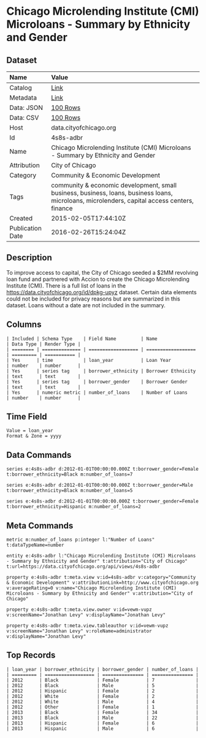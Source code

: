 # Chicago Microlending Institute (CMI) Microloans - Summary by Ethnicity and Gender

## Dataset

| Name | Value |
| :--- | :---- |
| Catalog | [Link](https://catalog.data.gov/dataset/chicago-microlending-institute-cmi-microloans-summary-by-ethnicity-and-gender) |
| Metadata | [Link](https://data.cityofchicago.org/api/views/4s8s-adbr) |
| Data: JSON | [100 Rows](https://data.cityofchicago.org/api/views/4s8s-adbr/rows.json?max_rows=100) |
| Data: CSV | [100 Rows](https://data.cityofchicago.org/api/views/4s8s-adbr/rows.csv?max_rows=100) |
| Host | data.cityofchicago.org |
| Id | 4s8s-adbr |
| Name | Chicago Microlending Institute (CMI) Microloans - Summary by Ethnicity and Gender |
| Attribution | City of Chicago |
| Category | Community & Economic Development |
| Tags | community & economic development, small business, business, loans, business loans, microloans, microlenders, capital access centers, finance |
| Created | 2015-02-05T17:44:10Z |
| Publication Date | 2016-02-26T15:24:04Z |

## Description

To improve access to capital, the City of Chicago seeded a $2MM revolving loan fund and partnered with Accion to create the Chicago Microlending Institute (CMI). There is a full list of loans in the https://data.cityofchicago.org/id/dpkg-upyz dataset.  Certain data elements could not be included for privacy reasons but are summarized in this dataset.  Loans without a date are not included in the summary.

## Columns

```ls
| Included | Schema Type    | Field Name         | Name               | Data Type | Render Type |
| ======== | ============== | ================== | ================== | ========= | =========== |
| Yes      | time           | loan_year          | Loan Year          | number    | number      |
| Yes      | series tag     | borrower_ethnicity | Borrower Ethnicity | text      | text        |
| Yes      | series tag     | borrower_gender    | Borrower Gender    | text      | text        |
| Yes      | numeric metric | number_of_loans    | Number of Loans    | number    | number      |
```

## Time Field

```ls
Value = loan_year
Format & Zone = yyyy
```

## Data Commands

```ls
series e:4s8s-adbr d:2012-01-01T00:00:00.000Z t:borrower_gender=Female t:borrower_ethnicity=Black m:number_of_loans=7

series e:4s8s-adbr d:2012-01-01T00:00:00.000Z t:borrower_gender=Male t:borrower_ethnicity=Black m:number_of_loans=5

series e:4s8s-adbr d:2012-01-01T00:00:00.000Z t:borrower_gender=Female t:borrower_ethnicity=Hispanic m:number_of_loans=2
```

## Meta Commands

```ls
metric m:number_of_loans p:integer l:"Number of Loans" t:dataTypeName=number

entity e:4s8s-adbr l:"Chicago Microlending Institute (CMI) Microloans - Summary by Ethnicity and Gender" t:attribution="City of Chicago" t:url=https://data.cityofchicago.org/api/views/4s8s-adbr

property e:4s8s-adbr t:meta.view v:id=4s8s-adbr v:category="Community & Economic Development" v:attributionLink=http://www.cityofchicago.org v:averageRating=0 v:name="Chicago Microlending Institute (CMI) Microloans - Summary by Ethnicity and Gender" v:attribution="City of Chicago"

property e:4s8s-adbr t:meta.view.owner v:id=vewm-vupz v:screenName="Jonathan Levy" v:displayName="Jonathan Levy"

property e:4s8s-adbr t:meta.view.tableauthor v:id=vewm-vupz v:screenName="Jonathan Levy" v:roleName=administrator v:displayName="Jonathan Levy"
```

## Top Records

```ls
| loan_year | borrower_ethnicity | borrower_gender | number_of_loans | 
| ========= | ================== | =============== | =============== | 
| 2012      | Black              | Female          | 7               | 
| 2012      | Black              | Male            | 5               | 
| 2012      | Hispanic           | Female          | 2               | 
| 2012      | White              | Female          | 2               | 
| 2012      | White              | Male            | 4               | 
| 2012      | Other              | Female          | 1               | 
| 2013      | Black              | Female          | 34              | 
| 2013      | Black              | Male            | 22              | 
| 2013      | Hispanic           | Female          | 6               | 
| 2013      | Hispanic           | Male            | 6               | 
```